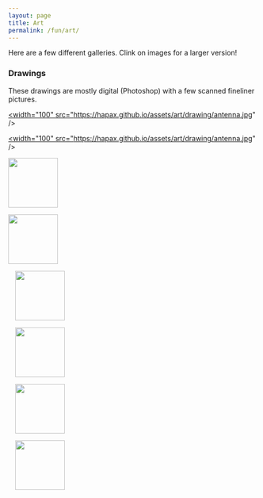 ```yaml
---
layout: page
title: Art
permalink: /fun/art/
---
```


Here are a few different galleries. Clink on images for a
larger version!

### Drawings

These drawings are mostly digital (Photoshop) with a few scanned
fineliner pictures.

<a href="/assets/art/drawing/antenna.jpg"><width="100"
src="https://hapax.github.io/assets/art/drawing/antenna.jpg"
/>

<a href="/assets/art/drawing/antenna.jpg"><width="100"
src="https://hapax.github.io/assets/art/drawing/antenna.jpg"
/></a>

<a href="/assets/art/drawing/antenna.jpg"><img border="0" width="100"
src="https://hapax.github.io/assets/art/drawing/antenna.jpg"
/></a>

<a href="/assets/art/drawing/deaf.jpg"><img border="0" width="100"
src="https://hapax.github.io/assets/art/drawing/deaf.jpg"
/></a>

<a href="/assets/art/drawing/felp.jpg" imageanchor="1" style="margin-left:
1em; margin-right: 1em;"><img border="0" width="100"
src="https://hapax.github.io/assets/art/drawing/felp.jpg"
/></a>

<a href="/assets/art/drawing/hat.jpg" imageanchor="1" style="margin-left:
1em; margin-right: 1em;"><img border="0" width="100"
src="https://hapax.github.io/assets/art/drawing/hat.jpg"
/></a>

<a href="/assets/art/drawing/helicopter.jpg" imageanchor="1" style="margin-left:
1em; margin-right: 1em;"><img border="0" width="100"
src="https://hapax.github.io/assets/art/drawing/helicopter.jpg"
/></a>

<a href="/assets/art/drawing/ill.jpg" imageanchor="1" style="margin-left:
1em; margin-right: 1em;"><img border="0" width="100"
src="https://hapax.github.io/assets/art/drawing/ill.jpg"
/></a>
